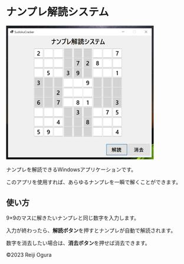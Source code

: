 # ナンプレ解読システム

<img src="./img/screenshot01.png" width="400px">

ナンプレを解読できるWindowsアプリケーションです。

このアプリを使用すれば、あらゆるナンプレを一瞬で解くことができます。

## 使い方

9×9のマスに解きたいナンプレと同じ数字を入力します。

入力が終わったら、**解読ボタン**を押すとナンプレが自動で解読されます。

数字を消去したい場合は、**消去ボタン**を押せば消去できます。

©2023 Reiji Ogura
